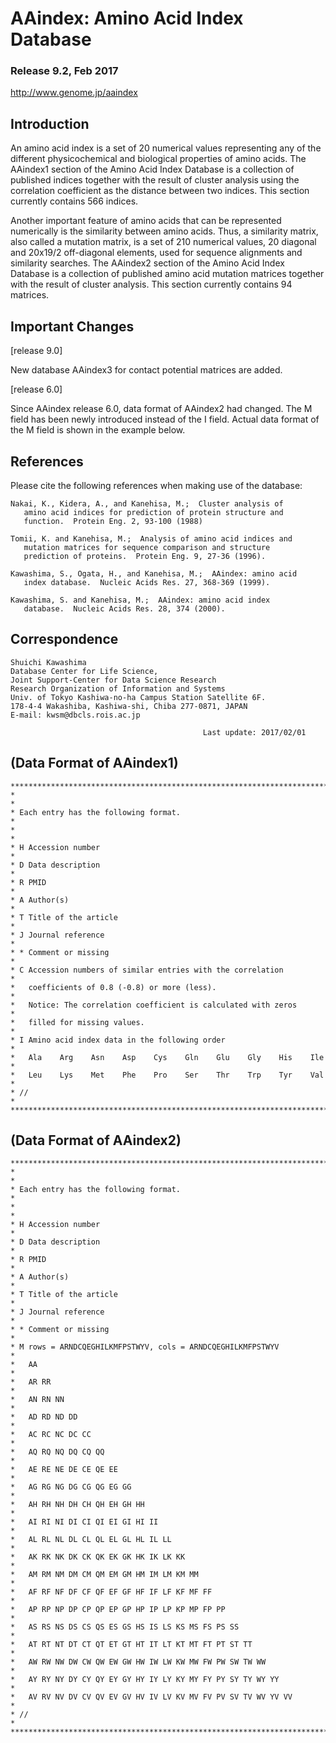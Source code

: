 # AAindex: Amino Acid Index Database
### Release 9.2, Feb 2017
http://www.genome.jp/aaindex

## Introduction

An amino acid index is a set of 20 numerical values representing any
of the different physicochemical and biological properties of amino
acids.  The AAindex1 section of the Amino Acid Index Database is a
collection of published indices together with the result of cluster
analysis using the correlation coefficient as the distance between
two indices.  This section currently contains 566 indices.

Another important feature of amino acids that can be represented
numerically is the similarity between amino acids.  Thus, a similarity
matrix, also called a mutation matrix, is a set of 210 numerical values,
20 diagonal and 20x19/2 off-diagonal elements, used for sequence
alignments and similarity searches.  The AAindex2 section of the Amino
Acid Index Database is a collection of published amino acid mutation
matrices together with the result of cluster analysis.  This section
currently contains 94 matrices.


## Important Changes

[release 9.0]

New database AAindex3 for contact potential matrices are added.

[release 6.0]

Since AAindex release 6.0, data format of AAindex2 had changed.
The M field has been newly introduced instead of the I field.
Actual data format of the M field is shown in the example below.


## References

Please cite the following references when making use of the database:

    Nakai, K., Kidera, A., and Kanehisa, M.;  Cluster analysis of
       amino acid indices for prediction of protein structure and
       function.  Protein Eng. 2, 93-100 (1988)

    Tomii, K. and Kanehisa, M.;  Analysis of amino acid indices and
       mutation matrices for sequence comparison and structure
       prediction of proteins.  Protein Eng. 9, 27-36 (1996).

    Kawashima, S., Ogata, H., and Kanehisa, M.;  AAindex: amino acid
       index database.  Nucleic Acids Res. 27, 368-369 (1999).

    Kawashima, S. and Kanehisa, M.;  AAindex: amino acid index
       database.  Nucleic Acids Res. 28, 374 (2000).


## Correspondence

    Shuichi Kawashima
    Database Center for Life Science,
    Joint Support-Center for Data Science Research
    Research Organization of Information and Systems
    Univ. of Tokyo Kashiwa-no-ha Campus Station Satellite 6F.
    178-4-4 Wakashiba, Kashiwa-shi, Chiba 277-0871, JAPAN
    E-mail: kwsm@dbcls.rois.ac.jp

                                               Last update: 2017/02/01


## (Data Format of AAindex1)
```
************************************************************************
*                                                                      *
* Each entry has the following format.                                 *
*                                                                      *
* H Accession number                                                   *
* D Data description                                                   *
* R PMID                                                               *
* A Author(s)                                                          *
* T Title of the article                                               *
* J Journal reference                                                  *
* * Comment or missing                                                 *
* C Accession numbers of similar entries with the correlation          *
*   coefficients of 0.8 (-0.8) or more (less).                         *
*   Notice: The correlation coefficient is calculated with zeros       *
*   filled for missing values.                                         *
* I Amino acid index data in the following order                       *
*   Ala    Arg    Asn    Asp    Cys    Gln    Glu    Gly    His    Ile *
*   Leu    Lys    Met    Phe    Pro    Ser    Thr    Trp    Tyr    Val *
* //                                                                   *
************************************************************************
```

## (Data Format of AAindex2)
```
************************************************************************
*                                                                      *
* Each entry has the following format.                                 *
*                                                                      *
* H Accession number                                                   *
* D Data description                                                   *
* R PMID                                                               *
* A Author(s)                                                          *
* T Title of the article                                               *
* J Journal reference                                                  *
* * Comment or missing                                                 *
* M rows = ARNDCQEGHILKMFPSTWYV, cols = ARNDCQEGHILKMFPSTWYV           *
*   AA                                                                 *
*   AR RR                                                              *
*   AN RN NN                                                           *
*   AD RD ND DD                                                        *
*   AC RC NC DC CC                                                     *
*   AQ RQ NQ DQ CQ QQ                                                  *
*   AE RE NE DE CE QE EE                                               *
*   AG RG NG DG CG QG EG GG                                            *
*   AH RH NH DH CH QH EH GH HH                                         *
*   AI RI NI DI CI QI EI GI HI II                                      *
*   AL RL NL DL CL QL EL GL HL IL LL                                   *
*   AK RK NK DK CK QK EK GK HK IK LK KK                                *
*   AM RM NM DM CM QM EM GM HM IM LM KM MM                             *
*   AF RF NF DF CF QF EF GF HF IF LF KF MF FF                          *
*   AP RP NP DP CP QP EP GP HP IP LP KP MP FP PP                       *
*   AS RS NS DS CS QS ES GS HS IS LS KS MS FS PS SS                    *
*   AT RT NT DT CT QT ET GT HT IT LT KT MT FT PT ST TT                 *
*   AW RW NW DW CW QW EW GW HW IW LW KW MW FW PW SW TW WW              *
*   AY RY NY DY CY QY EY GY HY IY LY KY MY FY PY SY TY WY YY           *
*   AV RV NV DV CV QV EV GV HV IV LV KV MV FV PV SV TV WV YV VV        *
* //                                                                   *
************************************************************************
```

